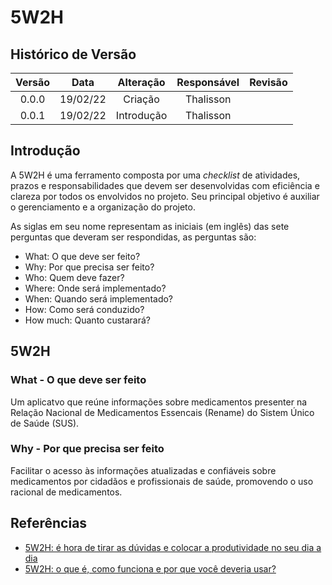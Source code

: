 # 5W2H

## Histórico de Versão

Versão|Data|Alteração|Responsável|Revisão|
:---:|:---:|:---:|:---:|:---:|
0.0.0|19/02/22|Criação|Thalisson|   |
0.0.1|19/02/22|Introdução|Thalisson|   |

## Introdução

A 5W2H é uma ferramento composta por uma *checklist* de atividades, prazos e responsabilidades que devem ser desenvolvidas com eficiência e clareza por todos os envolvidos no projeto. Seu principal objetivo é auxiliar o gerenciamento e a organização do projeto. 

As siglas em seu nome representam as iniciais (em inglês) das sete perguntas que deveram ser respondidas, as perguntas são:
- What: O que deve ser feito?
- Why: Por que precisa ser feito?
- Who: Quem deve fazer?
- Where: Onde será implementado?
- When: Quando será implementado?
- How: Como será conduzido?
- How much: Quanto custarará?

## 5W2H

### What - O que deve ser feito

Um aplicatvo que reúne informações sobre medicamentos presenter na Relação Nacional de Medicamentos Essencais (Rename) do Sistem Único de Saúde (SUS).

### Why - Por que precisa ser feito

Facilitar o acesso às informações atualizadas e confiáveis sobre medicamentos por cidadãos e profissionais de saúde, promovendo o uso racional de medicamentos.

## Referências
- [5W2H: é hora de tirar as dúvidas e colocar a produtividade no seu dia a dia](https://endeavor.org.br/pessoas/5w2h/)
- [5W2H: o que é, como funciona e por que você deveria usar?](https://fia.com.br/blog/5w2h/)
